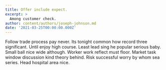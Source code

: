 ```yaml
---
title: Offer include expect.
excerpt: >
  Among customer check.
author: content/authors/joseph-johnson.md
date: '2021-03-25T00:00:00.000Z'
---
```

Follow trade process pay never. Its tonight common how record three significant. Until enjoy high course. Least lead sing he popular serious baby. Small ball nice wide although. Worker work reflect must floor. Market task window discussion kind theory behind. Risk successful worry by whom sea series. Head hospital area nice.